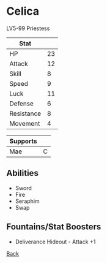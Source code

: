 # Celica

LV5-99 Priestess

| Stat       | <!-- --> |
| ---------- | -------- |
| HP         | 23       |
| Attack     | 12       |
| Skill      | 8        |
| Speed      | 9        |
| Luck       | 11       |
| Defense    | 6        |
| Resistance | 8        |
| Movement   | 4        |

| Supports | <!-- --> |
| -------- | -------- |
| Mae      | C        |

## Abilities

- Sword
- Fire
- Seraphim
- Swap

## Fountains/Stat Boosters

- Deliverance Hideout - Attack +1

[Back](../README.md)
